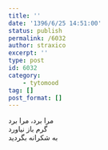 ```yaml
---
title: ''
date: '1396/6/25 14:51:00'
status: publish
permalink: /6032
author: straxico
excerpt: ''
type: post
id: 6032
category:
    - tytomood
tag: []
post_format: []
---
```

‏مرا برد، مرا برد  
گرم باز نیاورد  
به شکرانه بگردید